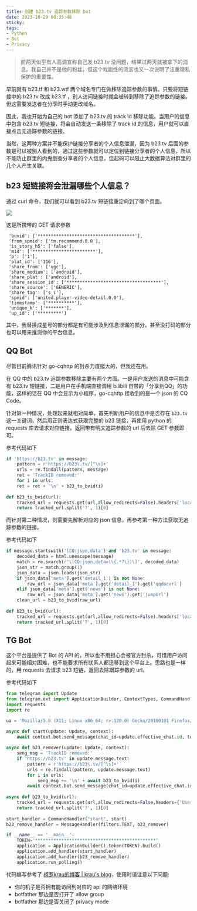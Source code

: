 ```yaml
---
title: 创建 b23.tv 追踪参数移除 bot
date: 2023-10-29 00:35:48
sticky:
tags:
- Python
- Bot
- Privacy
---
```


> 前两天似乎有人高调宣称自己发 b23.tv 没问题，结果过两天就被拿下的消息。我自己并不是他的粉丝，但这个戏剧性的流言也又一次说明了注重隐私保护的重要性。

早前就有 b23.tf 和 b23.wtf 两个域名专门在做移除追踪参数的事情。只要将短链接中的 b23.tv 改成 b23.tf ，别人访问链接时就会被转到移除了追踪参数的链接。但这需要发送者在分享时手动更改域名。

因此，我也开始为自己的 bot 添加了 b23.tv 的 track id 移除功能。当用户的信息中包含 b23.tv 短链接，将会自动发送一条移除了 track id 的信息，用户就可以直接点击无追踪参数的链接。

当然，这两种方案并不能保护链接分享者的个人信息泄漏，因为 b23.tv 后面的参数是可以被别人看到的，通过这些参数就可以定位到链接分享者的个人信息，所以不能防止群里的内鬼倒查分享者的个人信息，但起码可以阻止大数据算法对群里的几个人产生关联。

## b23 短链接将会泄漏哪些个人信息？

通过 curl 命令，我们就可以看到 b23.tv 短链接重定向到了哪个页面。

![](https://r2-reverse.5435486.xyz/uploads/2024/08/12/653d49fe955f7.webp)

这是所携带的 GET 请求参数

```
 'buvid': ['*************************************'],
 'from_spmid': ['tm.recommend.0.0'],
 'is_story_h5': ['false'],
 'mid': ['************************'],
 'p': ['1'],
 'plat_id': ['116'],
 'share_from': ['ugc'],
 'share_medium': ['android'],
 'share_plat': ['android'],
 'share_session_id': ['************************************'],
 'share_source': ['GENERIC'],
 'share_tag': ['s_i'],
 'spmid': ['united.player-video-detail.0.0'],
 'timestamp': ['**********'],
 'unique_k': ['*******'],
 'up_id': ['*********']
```

其中，我替换成星号的部分都是有可能涉及到信息泄漏的部分，甚至没打码的部分也可以用来推测你的平台信息。

## QQ Bot

尽管目前腾讯针对 go-cqhttp 的封杀力度挺大的，但我还在用。

在 QQ 中的 b23.tv 追踪参数移除主要有两个方面。一是用户发送的消息中可能含有 b23.tv 短链接，二是用户在手机端直接调用 bilibili 自带的「分享到QQ」的功能，这样的话在 QQ 中会显示为小程序，go-cqhttp 接收到的是一个 json 的 CQ Code。

针对第一种情况，处理起来就相对简单，首先判断用户的信息中是否存在 `b23.tv` 这一关键词，然后用正则表达式获取完整的 b23 链接，再使用 python 的 requests 库去请求对应链接，返回带有明文追踪参数的 url 后去除 GET 参数即可。

参考代码如下

```python
if 'https://b23.tv' in message:
	pattern = r'https://b23\.tv/[^\s]+'
	urls = re.findall(pattern, message)
    ret = 'TrackID removed:'
	for i in urls:
	ret = ret + '\n' + b23_to_bvid(i)
    
def b23_to_bvid(url):
    tracked_url = requests.get(url,allow_redirects=False).headers['location']
    return tracked_url.split('?', 1)[0]
```

而针对第二种情况，则需要先解析对应的 json 信息，再参考第一种方法获取无追踪参数的链接。

参考代码如下

```python
if message.startswith('[CQ:json,data') and 'b23.tv' in message:
    decoded_data = html.unescape(message)
    match = re.search(r'\[CQ:json,data=(\{.*?\})\]', decoded_data)
    json_str = match.group(1)
    json_data = json.loads(json_str)
    if json_data['meta'].get('detail_1') is not None:
		raw_url = json_data['meta'].get('detail_1').get('qqdocurl')
	elif json_data['meta'].get('news') is not None:
		raw_url = json_data['meta'].get('news').get('jumpUrl')
    clean_url = b23_to_bvid(raw_url)
    
def b23_to_bvid(url):
    tracked_url = requests.get(url,allow_redirects=False).headers['location']
    return tracked_url.split('?', 1)[0]
```

## TG Bot

这个平台是提供了 Bot 的 API 的，所以也不用担心会被官方封杀，可惜用户访问起来可能相对困难，也不能要求所有联系人都迁移到这个平台上。思路也是一样的，用 requests 去请求 b23 短链，返回去除跟踪参数的 url。

参考代码如下

```python
from telegram import Update
from telegram.ext import ApplicationBuilder, ContextTypes, CommandHandler, MessageHandler, filters
import requests
import re

ua = 'Mozilla/5.0 (X11; Linux x86_64; rv:120.0) Gecko/20100101 Firefox/120.0'

async def start(update: Update, context):
    await context.bot.send_message(chat_id=update.effective_chat.id, text="Hello World!")
    
async def b23_remover(update: Update, context):
    seng_msg = 'TrackID removed:'
    if 'https://b23.tv' in update.message.text:
        pattern = r'https://b23\.tv/[^\s]+'
        urls = re.findall(pattern, update.message.text)
        for i in urls:
            seng_msg += '\n' + await b23_to_bvid(i)
        await context.bot.send_message(chat_id=update.effective_chat.id, text=seng_msg)
        
async def b23_to_bvid(url):
    tracked_url = requests.get(url,allow_redirects=False,headers={'User-Agent': ua}).headers['Location']
    return tracked_url.split('?', 1)[0]
    
start_handler = CommandHandler("start", start)
b23_remove_handler = MessageHandler(filters.TEXT, b23_remover)

if __name__ == '__main__':
    TOKEN='**********************************************'
    application = ApplicationBuilder().token(TOKEN).build()
    application.add_handler(start_handler)
    application.add_handler(b23_remove_handler)
    application.run_polling()

```

代码编写参考了 [柯罗krau的博客 | krau's blog](https://krau.top/posts/tg-bot-dev-note-kmua)，使用时请注意以下问题:

- 你的机子是否拥有能访问到对应的 api 的网络环境
- botfather 那边是否打开了 allow group
- botfather 那边是否关闭了 privacy mode
